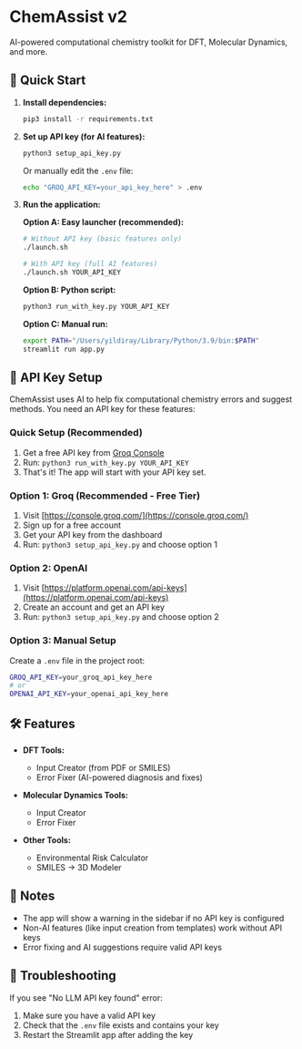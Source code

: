 # ChemAssist v2

AI-powered computational chemistry toolkit for DFT, Molecular Dynamics, and more.

## 🚀 Quick Start

1. **Install dependencies:**
   ```bash
   pip3 install -r requirements.txt
   ```

2. **Set up API key (for AI features):**
   ```bash
   python3 setup_api_key.py
   ```
   Or manually edit the `.env` file:
   ```bash
   echo "GROQ_API_KEY=your_api_key_here" > .env
   ```

3. **Run the application:**
   
   **Option A: Easy launcher (recommended):**
   ```bash
   # Without API key (basic features only)
   ./launch.sh
   
   # With API key (full AI features)
   ./launch.sh YOUR_API_KEY
   ```
   
   **Option B: Python script:**
   ```bash
   python3 run_with_key.py YOUR_API_KEY
   ```
   
   **Option C: Manual run:**
   ```bash
   export PATH="/Users/yildiray/Library/Python/3.9/bin:$PATH"
   streamlit run app.py
   ```

## 🔑 API Key Setup

ChemAssist uses AI to help fix computational chemistry errors and suggest methods. You need an API key for these features:

### Quick Setup (Recommended)
1. Get a free API key from [Groq Console](https://console.groq.com/)
2. Run: `python3 run_with_key.py YOUR_API_KEY`
3. That's it! The app will start with your API key set.

### Option 1: Groq (Recommended - Free Tier)
1. Visit [https://console.groq.com/](https://console.groq.com/)
2. Sign up for a free account
3. Get your API key from the dashboard
4. Run: `python3 setup_api_key.py` and choose option 1

### Option 2: OpenAI
1. Visit [https://platform.openai.com/api-keys](https://platform.openai.com/api-keys)
2. Create an account and get an API key
3. Run: `python3 setup_api_key.py` and choose option 2

### Option 3: Manual Setup
Create a `.env` file in the project root:
```bash
GROQ_API_KEY=your_groq_api_key_here
# or
OPENAI_API_KEY=your_openai_api_key_here
```

## 🛠️ Features

- **DFT Tools:**
  - Input Creator (from PDF or SMILES)
  - Error Fixer (AI-powered diagnosis and fixes)

- **Molecular Dynamics Tools:**
  - Input Creator
  - Error Fixer

- **Other Tools:**
  - Environmental Risk Calculator
  - SMILES → 3D Modeler

## 📝 Notes

- The app will show a warning in the sidebar if no API key is configured
- Non-AI features (like input creation from templates) work without API keys
- Error fixing and AI suggestions require valid API keys

## 🔧 Troubleshooting

If you see "No LLM API key found" error:
1. Make sure you have a valid API key
2. Check that the `.env` file exists and contains your key
3. Restart the Streamlit app after adding the key 